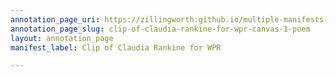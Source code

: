 ```yaml
---
annotation_page_uri: https://zillingworth.github.io/multiple-manifests-2/annotations/clip-of-claudia-rankine-for-wpr-canvas-1-poem.json
annotation_page_slug: clip-of-claudia-rankine-for-wpr-canvas-1-poem
layout: annotation_page
manifest_label: Clip of Claudia Rankine for WPR

---
```

